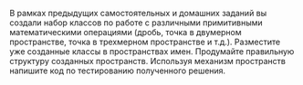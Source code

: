 В рамках предыдущих самостоятельных и домашних заданий вы создали набор классов по работе с различными
примитивными математическими операциями (дробь,
точка в двумерном пространстве, точка в трехмерном
пространстве и т.д.). Разместите уже созданные классы в
пространствах имен. Продумайте правильную структуру
созданных пространств. Используя механизм пространств
напишите код по тестированию полученного решения.
